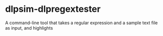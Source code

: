 # dlpsim-dlpregextester
A command-line tool that takes a regular expression and a sample text file as input, and highlights 
